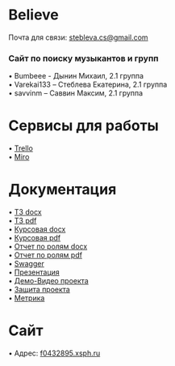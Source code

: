 # Believe

Почта для связи: stebleva.cs@gmail.com

### Сайт по поиску музыкантов и групп
•	Bumbeee - Дынин Михаил, 2.1 группа <br>
•	Varekai133 – Стеблева Екатерина, 2.1 группа <br>
•	savvinm – Саввин Максим, 2.1 группа

# Сервисы для работы
•	[Trello](https://trello.com/b/pDAB8yMt/проект-тп) <br>
•	[Miro](https://miro.com/app/board/o9J_kvVIfC0=/)
# Документация
•	[ТЗ docx](https://github.com/Bumbeee/TProject/blob/master/documents/TZ.docx) <br>
•	[ТЗ pdf](https://github.com/Bumbeee/TProject/blob/master/documents/TZ.pdf) <br>
•	[Курсовая docx](https://github.com/Bumbeee/TProject/blob/master/documents/Курсовая.docx)<br>
•	[Курсовая pdf](https://github.com/Bumbeee/TProject/blob/master/documents/Курсовая.pdf) <br>
•	[Отчет по ролям docx](https://github.com/Bumbeee/TProject/blob/master/documents/%D0%9E%D1%82%D1%87%D0%B5%D1%82%D0%BD%D1%8B%D0%B9%20%D0%B4%D0%BE%D0%BA%D1%83%D0%BC%D0%B5%D0%BD%D1%82.docx) <br>
•	[Отчет по ролям pdf](https://github.com/Bumbeee/TProject/blob/master/documents/%D0%9E%D1%82%D1%87%D0%B5%D1%82%D0%BD%D1%8B%D0%B9%20%D0%B4%D0%BE%D0%BA%D1%83%D0%BC%D0%B5%D0%BD%D1%82.pdf)<br>
•	[Swagger](https://app.swaggerhub.com/apis/Varekai133/Believe/2.0) <br>
•	[Презентация](https://github.com/Bumbeee/TProject/blob/master/documents/Презентация%20Believe.pptx) <br>
•	[Демо-Видео проекта](https://drive.google.com/file/d/1fGMhq4FTiY_HKzKYFKlc0Dm9k7Wx8OTJ/view) <br>
•	[Защита проекта](https://youtu.be/BkVq1VbZH9Y) <br>
•	[Метрика](https://metrika.yandex.ru/dashboard?id=64751707) <br>
# Сайт
•	Адрес: [f0432895.xsph.ru](http://f0432895.xsph.ru/)<br>
